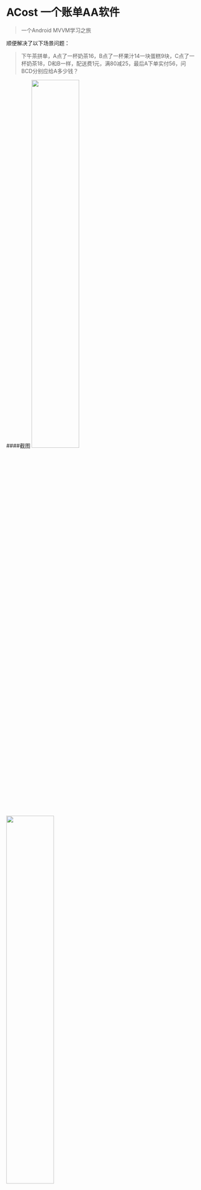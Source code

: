 # ACost 一个账单AA软件
>一个Android MVVM学习之旅

顺便解决了以下场景问题：
>下午茶拼单，A点了一杯奶茶16，B点了一杯果汁14一块蛋糕9块，C点了一杯奶茶18，D和B一样，配送费1元，满80减25，最后A下单实付56，问BCD分别应给A多少钱？

####截图
<img src="https://raw.githubusercontent.com/JokerLying/PicBed/master/img/acost_01.png" width="50%" /> <img src="https://raw.githubusercontent.com/JokerLying/PicBed/master/img/acost_02.png" width="50%" />

####下载
<a href='https://play.google.com/store/apps/details?id=com.gnayuil.acost&pcampaignid=pcampaignidMKT-Other-global-all-co-prtnr-py-PartBadge-Mar2515-1'><img alt='Get it on Google Play' src='https://play.google.com/intl/en_us/badges/static/images/badges/en_badge_web_generic.png' width="50%"/></a>
